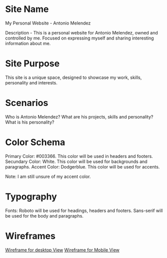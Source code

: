 # Site Name

My Personal Website - Antonio Melendez

Description - This is a personal website for Antonio Melendez, owned and controlled by me. 
Focused on expressing myself and sharing interesting information about me.

# Site Purpose

This site is a unique space, designed to showcase my work, skills, personality and interests.

# Scenarios

Who is Antonio Melendez?
What are his projects, skills and personality?
What is his personality?

# Color Schema

Primary Color: #003366. This color will be used in headers and footers.
Secundary Color: White. This color will be used for backgrounds and paragraphs. 
Accent Color: Dodgerblue. This color will be used for accents.

Note: I am still unsure of my accent color.

# Typography

Fonts: Roboto will be used for headings, headers and footers.
       Sans-serif will be used for the body and paragraphs.

# Wireframes

[Wireframe for desktop View](images/homepage_desktop_view.png)
[Wireframe for Mobile View](images/homepage_mobile_view.png)

